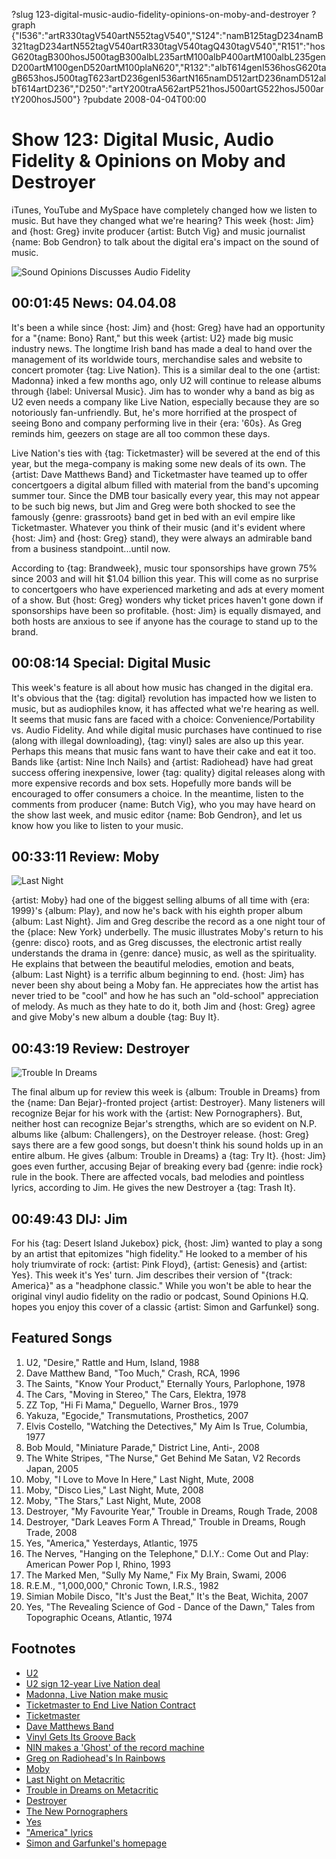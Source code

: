 ?slug 123-digital-music-audio-fidelity-opinions-on-moby-and-destroyer
?graph {"I536":"artR330tagV540artN552tagV540","S124":"namB125tagD234namB321tagD234artN552tagV540artR330tagV540tagQ430tagV540","R151":"hosG620tagB300hosJ500tagB300albL235artM100albP400artM100albL235genD200artM100genD520artM100plaN620","R132":"albT614genI536hosG620tagB653hosJ500tagT623artD236genI536artN165namD512artD236namD512albT614artD236","D250":"artY200traA562artP521hosJ500artG522hosJ500artY200hosJ500"}
?pubdate 2008-04-04T00:00

# Show 123: Digital Music, Audio Fidelity & Opinions on Moby and Destroyer
iTunes, YouTube and MySpace have completely changed how we listen to music. But have they changed what we're hearing? This week {host: Jim} and {host: Greg} invite producer {artist: Butch Vig} and music journalist {name: Bob Gendron} to talk about the digital era's impact on the sound of music.

![Sound Opinions Discusses Audio Fidelity](http://static.soundopinions.org/images/2008/digitalmusic.jpg)

## 00:01:45 News: 04.04.08
It's been a while since {host: Jim} and {host: Greg} have had an opportunity for a "{name: Bono} Rant," but this week {artist: U2} made big music industry news. The longtime Irish band has made a deal to hand over the management of its worldwide tours, merchandise sales and website to concert promoter {tag: Live Nation}. This is a similar deal to the one {artist: Madonna} inked a few months ago, only U2 will continue to release albums through {label: Universal Music}. Jim has to wonder why a band as big as U2 even needs a company like Live Nation, especially because they are so notoriously fan-unfriendly. But, he's more horrified at the prospect of seeing Bono and company performing live in their {era: '60s}. As Greg reminds him, geezers on stage are all too common these days.

Live Nation's ties with {tag: Ticketmaster} will be severed at the end of this year, but the mega-company is making some new deals of its own. The {artist: Dave Matthews Band} and Ticketmaster have teamed up to offer concertgoers a digital album filled with material from the band's upcoming summer tour. Since the DMB tour basically every year, this may not appear to be such big news, but Jim and Greg were both shocked to see the famously {genre: grassroots} band get in bed with an evil empire like Ticketmaster. Whatever you think of their music (and it's evident where {host: Jim} and {host: Greg} stand), they were always an admirable band from a business standpoint...until now.

According to {tag: Brandweek}, music tour sponsorships have grown 75% since 2003 and will hit $1.04 billion this year. This will come as no surprise to concertgoers who have experienced marketing and ads at every moment of a show. But {host: Greg} wonders why ticket prices haven't gone down if sponsorships have been so profitable. {host: Jim} is equally dismayed, and both hosts are anxious to see if anyone has the courage to stand up to the brand.

## 00:08:14 Special: Digital Music
This week's feature is all about how music has changed in the digital era. It's obvious that the {tag: digital} revolution has impacted how we listen to music, but as audiophiles know, it has affected what we're hearing as well. It seems that music fans are faced with a choice: Convenience/Portability vs. Audio Fidelity. And while digital music purchases have continued to rise (along with illegal downloading), {tag: vinyl} sales are also up this year. Perhaps this means that music fans want to have their cake and eat it too. Bands like {artist: Nine Inch Nails} and {artist: Radiohead} have had great success offering inexpensive, lower {tag: quality} digital releases along with more expensive records and box sets. Hopefully more bands will be encouraged to offer consumers a choice. In the meantime, listen to the comments from producer {name: Butch Vig}, who you may have heard on the show last week, and music editor {name: Bob Gendron}, and let us know how you like to listen to your music.

## 00:33:11 Review: Moby
![Last Night](http://is4.mzstatic.com/image/thumb/Music62/v4/13/39/42/13394259-05cf-3f56-badc-b9a555bdb1a9/source/600x600bb.jpg "789023/1144224823")

{artist: Moby} had one of the biggest selling albums of all time with {era: 1999}'s {album: Play}, and now he's back with his eighth proper album {album: Last Night}. Jim and Greg describe the record as a one night tour of the {place: New York} underbelly. The music illustrates Moby's return to his {genre: disco} roots, and as Greg discusses, the electronic artist really understands the drama in {genre: dance} music, as well as the spirituality. He explains that between the beautiful melodies, emotion and beats, {album: Last Night} is a terrific album beginning to end. {host: Jim} has never been shy about being a Moby fan. He appreciates how the artist has never tried to be "cool" and how he has such an "old-school" appreciation of melody. As much as they hate to do it, both Jim and {host: Greg} agree and give Moby's new album a double {tag: Buy It}.

## 00:43:19 Review: Destroyer
![Trouble In Dreams](http://is2.mzstatic.com/image/thumb/Music/v4/54/dc/5d/54dc5d83-7b39-cbec-4601-3deb1ae06715/source/600x600bb.jpg "5455211/276299038")

The final album up for review this week is {album: Trouble in Dreams} from the {name: Dan Bejar}-fronted project {artist: Destroyer}. Many listeners will recognize Bejar for his work with the {artist: New Pornographers}. But, neither host can recognize Bejar's strengths, which are so evident on N.P. albums like {album: Challengers}, on the Destroyer release. {host: Greg} says there are a few good songs, but doesn't think his sound holds up in an entire album. He gives {album: Trouble in Dreams} a {tag: Try It}. {host: Jim} goes even further, accusing Bejar of breaking every bad {genre: indie rock} rule in the book. There are affected vocals, bad melodies and pointless lyrics, according to Jim. He gives the new Destroyer a {tag: Trash It}.

## 00:49:43 DIJ: Jim
For his {tag: Desert Island Jukebox} pick, {host: Jim} wanted to play a song by an artist that epitomizes "high fidelity." He looked to a member of his holy triumvirate of rock: {artist: Pink Floyd}, {artist: Genesis} and {artist: Yes}. This week it's Yes' turn. Jim describes their version of "{track: America}" as a "headphone classic." While you won't be able to hear the original vinyl audio fidelity on the radio or podcast, Sound Opinions H.Q. hopes you enjoy this cover of a classic {artist: Simon and Garfunkel} song.

## Featured Songs
1. U2, "Desire," Rattle and Hum, Island, 1988
2. Dave Matthew Band, "Too Much," Crash, RCA, 1996
3. The Saints, "Know Your Product," Eternally Yours, Parlophone, 1978
4. The Cars, "Moving in Stereo," The Cars, Elektra, 1978
5. ZZ Top, "Hi Fi Mama," Deguello, Warner Bros., 1979
6. Yakuza, "Egocide," Transmutations, Prosthetics, 2007
7. Elvis Costello, "Watching the Detectives," My Aim Is True, Columbia, 1977
8. Bob Mould, "Miniature Parade," District Line, Anti-, 2008
9. The White Stripes, "The Nurse," Get Behind Me Satan, V2 Records Japan, 2005
10. Moby, "I Love to Move In Here," Last Night, Mute, 2008
11. Moby, "Disco Lies," Last Night, Mute, 2008
12. Moby, "The Stars," Last Night, Mute, 2008
13. Destroyer, "My Favourite Year," Trouble in Dreams, Rough Trade, 2008
14. Destroyer, "Dark Leaves Form A Thread," Trouble in Dreams, Rough Trade, 2008
15. Yes, "America," Yesterdays, Atlantic, 1975
16. The Nerves, "Hanging on the Telephone," D.I.Y.: Come Out and Play: American Power Pop I, Rhino, 1993
17. The Marked Men, "Sully My Name," Fix My Brain, Swami, 2006
18. R.E.M., "1,000,000," Chronic Town, I.R.S., 1982
19. Simian Mobile Disco, "It's Just the Beat," It's the Beat, Wichita, 2007
20. Yes, "The Revealing Science of God - Dance of the Dawn," Tales from Topographic Oceans, Atlantic, 1974

## Footnotes
- [U2](http://www.u2.com/)
- [U2 sign 12-year Live Nation deal](http://news.bbc.co.uk/2/hi/entertainment/7322106.stm)
- [Madonna, Live Nation make music](http://variety.com/2007/music/news/madonna-live-nation-make-music-1117973815/)
- [Ticketmaster to End Live Nation Contract](http://www.nytimes.com/2007/08/23/business/23ticket.html?_r=1&oref=slogin)
- [Ticketmaster](http://www.ticketmaster.com/)
- [Dave Matthews Band](http://www.davematthewsband.com/)
- [Vinyl Gets Its Groove Back](http://www.time.com/time/magazine/article/0,9171,1702369,00.html)
- [NIN makes a 'Ghost' of the record machine](http://www.msnbc.msn.com/id/23506799/)
- [Greg on Radiohead's In Rainbows](http://articles.chicagotribune.com/2007-10-14/news/0710130190_1_radiohead-vocals-band)
- [Moby](http://www.moby.com/)
- [Last Night on Metacritic](http://www.metacritic.com/music/artists/moby/lastnight?q=last%20night)
- [Trouble in Dreams on Metacritic](http://www.metacritic.com/music/artists/destroyer/troubleindreams?q=destroyer)
- [Destroyer](http://www.mergerecords.com/band.php?band_id=29)
- [The New Pornographers](http://www.thenewpornographers.com/)
- [Yes](http://www.allmusic.com/cg/amg.dll?p=amg&token=&sql=11:difoxqr5ldfe)
- ["America" lyrics](http://www.lyricsfreak.com/s/simon+and+garfunkel/america_20124598.html)
- [Simon and Garfunkel's homepage](http://www.simonandgarfunkel.com/)
